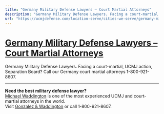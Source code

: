 ```yaml
---
title: "Germany Military Defense Lawyers – Court Martial Attorneys"
description: "Germany Military Defense Lawyers. Facing a court-martial, UCMJ action, Separation Board? Call our Germany court martial attorneys 1-800-921-8607."
url: "https://ucmjdefense.com/location-serve/cities-we-serve/germany-military-defense-lawyers.html"
---
```


# [Germany Military Defense Lawyers – Court Martial Attorneys](https://ucmjdefense.com/location-serve/cities-we-serve/germany-military-defense-lawyers.html)

Germany Military Defense Lawyers. Facing a court-martial, UCMJ action, Separation Board? Call our Germany court martial attorneys 1-800-921-8607.

---

**Need the best military defense lawyer?**  
[Michael Waddington](https://ucmjdefense.com/attorneys/michael-stewart-waddington-partner.html) is one of the most experienced UCMJ and court-martial attorneys in the world.  
Visit [Gonzalez & Waddington](https://ucmjdefense.com) or call 1-800-921-8607.
